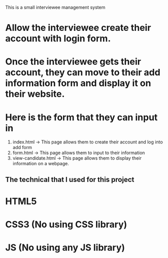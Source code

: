 This is a small interviewee management system
# Allow the interviewee create their account with login form.
# Once the interviewee gets their account, they can move to their add information form and display it on their website.
# Here is the form that they can input in
1. index.html -> This page allows them to create their account and log into add form
2. form.html  -> This page allows them to input to their information
3. view-candidate.html -> This page allows them to display their information on a webpage.
## The technical that I used for this project
# HTML5
# CSS3 (No using CSS library)
# JS (No using any JS library)
